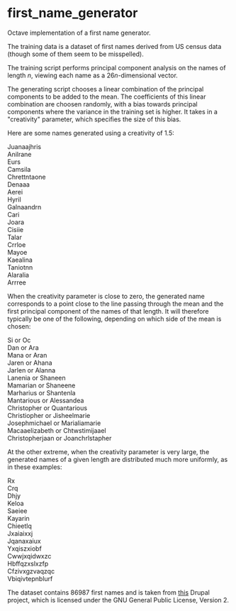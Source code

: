 # first_name_generator

Octave implementation of a first name generator.

The training data is a dataset of first names derived from US census data (though some of them seem to be misspelled).

The training script performs principal component analysis on the names of length *n*, viewing each name as a 26*n*-dimensional vector.

The generating script chooses a linear combination of the principal components to be added to the mean. The coefficients of this linear combination are choosen randomly, with a bias towards principal components where the variance in the training set is higher. It takes in a "creativity" parameter, which specifies the size of this bias.

Here are some names generated using a creativity of 1.5:

Juanaajhris  
Anilrane  
Eurs  
Camsila  
Chrettntaone  
Denaaa  
Aerei  
Hyril  
Galnaandrn  
Cari  
Joara  
Cisiie  
Talar  
Crrloe  
Mayoe  
Kaealina  
Taniotnn  
Alaralia  
Arrree  

When the creativity parameter is close to zero, the generated name corresponds to a point close to the line passing through the mean and the first principal component of the names of that length. It will therefore typically be one of the following, depending on which side of the mean is chosen:

Si or Oc  
Dan or Ara  
Mana or Aran  
Jaren or Ahana  
Jarlen or Alanna  
Lanenia or Shaneen  
Mamarian or Shaneene  
Marharius or Shantenla  
Mantarious or Alessandea  
Christopher or Quantarious  
Christiopher or Jisheelmarie  
Josephmichael or Marialiamarie  
Macaaelizabeth or Chtwstimijaael  
Christopherjaan or Joanchrlstapher  

At the other extreme, when the creativity parameter is very large, the generated names of a given length are distributed much more uniformly, as in these examples:

Rx  
Crq  
Dhjy  
Keloa  
Saeiee  
Kayarin  
Chieetlq  
Jxaiaixxj  
Jqanaxaiux  
Yxqiszxiobf  
Cwwjxqidwxzc  
Hbffqzxslxzfp  
Cfzivxgzvaqzqc  
Vbiqivtepnblurf  

The dataset contains 86987 first names and is taken from [this](https://www.drupal.org/project/namedb) Drupal project, which is licensed under the GNU General Public License, Version 2.